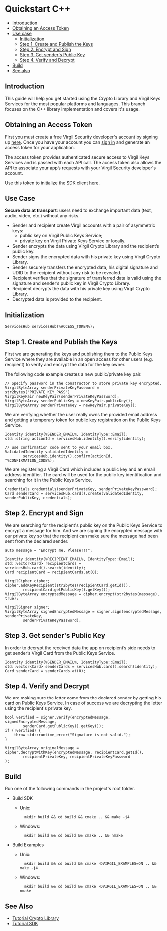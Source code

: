 # Quickstart C++

- [Introduction](#introduction)
- [Obtaining an Access Token](#obtaining-an-access-token)
- [Use case](#use-case)
    - [Initialization](#initialization)
    - [Step 1. Create and Publish the Keys](#step-1-create-and-publish-the-keys)
    - [Step 2. Encrypt and Sign](#step-2-encrypt-and-sign)
    - [Step 3. Get sender's Public Key](#step-3-get-senders-public-key)
    - [Step 4. Verify and Decrypt](#step-4-verify-and-decrypt)
- [Build](#build)
- [See also](#see-also)

## Introduction

This guide will help you get started using the Crypto Library and Virgil Keys Services for the most popular platforms and languages.
This branch focuses on the C++ library implementation and covers it's usage.


## Obtaining an Access Token

First you must create a free Virgil Security developer's account by signing up [here](https://developer.virgilsecurity.com/account/signup). Once you have your account you can [sign in](https://developer.virgilsecurity.com/account/signin) and generate an access token for your application.

The access token provides authenticated secure access to Virgil Keys Services and is passed with each API call. The access token also allows the API to associate your app’s requests with your Virgil Security developer's account.

Use this token to initialize the SDK client [here](#initialization).

## Use Case
**Secure data at transport**: users need to exchange important data (text, audio, video, etc.) without any risks.

- Sender and recipient create Virgil accounts with a pair of asymmetric keys:
    - public key on Virgil Public Keys Service;
    - private key on Virgil Private Keys Service or locally.
- Sender encrypts the data using Virgil Crypto Library and the recipient’s public key.
- Sender signs the encrypted data with his private key using Virgil Crypto Library.
- Sender securely transfers the encrypted data, his digital signature and UDID to the recipient without any risk to be revealed.
- Recipient verifies that the signature of transferred data is valid using the signature and sender’s public key in Virgil Crypto Library.
- Recipient decrypts the data with his private key using Virgil Crypto Library.
- Decrypted data is provided to the recipient.

## Initialization

``` {.cpp}
ServicesHub servicesHub(%ACCESS_TOKEN%);
```

## Step 1. Create and Publish the Keys
First we are generating the keys and publishing them to the Public Keys Service where they are available in an open access for other users (e.g. recipient) to verify and encrypt the data for the key owner.

The following code example creates a new public/private key pair.

``` {.cpp}
// Specify password in the constructor to store private key encrypted.
VirgilByteArray senderPrivateKeyPassword = str2bytes("PRIVATE_KEY_PASS")
VirgilKeyPair newKeyPair(senderPrivateKeyPassword);
VirgilByteArray senderPublicKey = newKeyPair.publicKey();
VirgilByteArray senderPrivateKey = newKeyPair.privateKey();
```

We are verifying whether the user really owns the provided email address and getting a temporary token for public key registration on the Public Keys Service.

``` {.cpp}
Identity identity(%SENDER_EMAIL%, IdentityType::Email);
std::string actionId = servicesHub.identity().verify(identity);

// use confirmation code sent to your email box.
ValidatedIdentity validatedIdentity =
        servicesHub.identity().confirm(actionId, "%CONFIRMATION_CODE%);
```

We are registering a Virgil Card which includes a public key and an email address identifier. The card will be used for the public key identification and searching for it in the Public Keys Service.

``` {.cpp}
Credentials credentials(senderPrivateKey, senderPrivateKeyPassword);
Card senderCard = servicesHub.card().create(validatedIdentity, senderPublicKey, credentials);
```

## Step 2. Encrypt and Sign
We are searching for the recipient's public key on the Public Keys Service to encrypt a message for him. And we are signing the encrypted message with our private key so that the recipient can make sure the message had been sent from the declared sender.

``` {.cpp}
auto message = "Encrypt me, Please!!!";

Identity identity(%RECIPIENT_EMAIL%, IdentityType::Email);
std::vector<Card> recipientCards = servicesHub.card().search(identity);
Card recipientCard = recipientCards.at(0);

VirgilCipher cipher;
cipher.addKeyRecipient(str2bytes(recipientCard.getId()),
        recipientCard.getPublicKey().getKey());
VirgilByteArray encryptedMessage = cipher.encrypt(str2bytes(message), true);

VirgilSigner signer;
VirgilByteArray signedEncryptedMessage = signer.sign(encryptedMessage, senderPrivateKey,
        senderPrivateKeyPassword);
```

## Step 3. Get sender's Public Key
In order to decrypt the received data the app on recipient’s side needs to get sender’s Virgil Card from the Public Keys Service.

``` {.cpp}
Identity identity(%SENDER_EMAIL%, IdentityType::Email);
std::vector<Card> senderCards = servicesHub.card().search(identity);
Card senderCard = senderCards.at(0);
```

## Step 4. Verify and Decrypt
We are making sure the letter came from the declared sender by getting his card on Public Keys Service. In case of success we are decrypting the letter using the recipient's private key.

``` {.cpp}
bool verified = signer.verify(encryptedMessage, signedEncryptedMessage,
        senderCard.getPublicKey().getKey());
if (!verified) {
    throw std::runtime_error("Signature is not valid.");
}

VirgilByteArray originalMessage = cipher.decryptWithKey(encryptedMessage, recipientCard.getId(),
        recipientPrivateKey, recipientPrivateKeyPassword
);
```


## Build

Run one of the following commands in the project's root folder.
  * Build SDK

    * Unix:

            mkdir build && cd build && cmake .. && make -j4

    * Windows:

            mkdir build && cd build && cmake .. && nmake


  * Build Examples

    * Unix:

            mkdir build && cd build && cmake -DVIRGIL_EXAMPLES=ON .. && make -j4

    * Windows:

            mkdir build && cd build && cmake -DVIRGIL_EXAMPLES=ON .. && nmake


## See Also

* [Tutorial Crypto Library](virgil_crypto.md)
* [Tutorial SDK](virgil_sdk_cpp.md)
